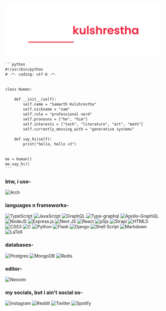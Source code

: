 ![samarth kulshrestha](./header.png)

    ```python
    #!/usr/bin/python
    # -*- coding: utf-8 -*-


    class Human:

        def __init__(self):
            self.name = "Samarth Kulshrestha"
            self.nickname = "sam"
            self.role = "professional nerd"
            self.pronouns = ["he", "him"]
            self.interests = ["tech", "literature", "art", "math"]
            self.currently_messing_with = "generative systems"

        def say_hi(self):
            print("hello, hello <3")


    me = Human()
    me.say_hi()
    ```

### btw, i use-

![Arch](https://img.shields.io/badge/Arch%20Linux-1793D1?logo=arch-linux&logoColor=fff&style=for-the-badge)

### languages n frameworks-

![TypeScript](https://img.shields.io/badge/typescript-%23007ACC.svg?style=for-the-badge&logo=typescript&logoColor=white)
![JavaScript](https://img.shields.io/badge/javascript-%23323330.svg?style=for-the-badge&logo=javascript&logoColor=%23F7DF1E)
![GraphQL](https://img.shields.io/badge/-GraphQL-E10098?style=for-the-badge&logo=graphql&logoColor=white)
![Type-graphql](https://img.shields.io/badge/-TypeGraphQL-%23C04392?style=for-the-badge)
![Apollo-GraphQL](https://img.shields.io/badge/-ApolloGraphQL-311C87?style=for-the-badge&logo=apollo-graphql)
![NodeJS](https://img.shields.io/badge/node.js-6DA55F?style=for-the-badge&logo=node.js&logoColor=white)
![Express.js](https://img.shields.io/badge/express.js-%23404d59.svg?style=for-the-badge&logo=express&logoColor=%2361DAFB)
![Next JS](https://img.shields.io/badge/Next-black?style=for-the-badge&logo=next.js&logoColor=white)
![React](https://img.shields.io/badge/react-%2320232a.svg?style=for-the-badge&logo=react&logoColor=%2361DAFB)
![p5js](https://img.shields.io/badge/p5.js-ED225D?style=for-the-badge&logo=p5.js&logoColor=FFFFFF)
![Strapi](https://img.shields.io/badge/strapi-%232E7EEA.svg?style=for-the-badge&logo=strapi&logoColor=white)
![HTML5](https://img.shields.io/badge/html5-%23E34F26.svg?style=for-the-badge&logo=html5&logoColor=white)
![CSS3](https://img.shields.io/badge/css3-%231572B6.svg?style=for-the-badge&logo=css3&logoColor=white)
![C](https://img.shields.io/badge/c-%2300599C.svg?style=for-the-badge&logo=c&logoColor=white)
![Python](https://img.shields.io/badge/python-3670A0?style=for-the-badge&logo=python&logoColor=ffdd54)
![Flask](https://img.shields.io/badge/flask-%23000.svg?style=for-the-badge&logo=flask&logoColor=white)
![Django](https://img.shields.io/badge/django-%23092E20.svg?style=for-the-badge&logo=django&logoColor=white)
![Shell Script](https://img.shields.io/badge/shell_script-%23121011.svg?style=for-the-badge&logo=gnu-bash&logoColor=white)
![Markdown](https://img.shields.io/badge/markdown-%23000000.svg?style=for-the-badge&logo=markdown&logoColor=white)
![LaTeX](https://img.shields.io/badge/latex-%23008080.svg?style=for-the-badge&logo=latex&logoColor=white)

### databases-

![Postgres](https://img.shields.io/badge/postgres-%23316192.svg?style=for-the-badge&logo=postgresql&logoColor=white)
![MongoDB](https://img.shields.io/badge/MongoDB-%234ea94b.svg?style=for-the-badge&logo=mongodb&logoColor=white)
![Redis](https://img.shields.io/badge/redis-%23DD0031.svg?style=for-the-badge&logo=redis&logoColor=white)

### editor-

![Neovim](https://img.shields.io/badge/NeoVim-%2357A143.svg?&style=for-the-badge&logo=neovim&logoColor=white)

### my socials, but i ain't social so-

![Instagram](https://img.shields.io/badge/%5Fzamarth%5F-%23E4405F.svg?style=for-the-badge&logo=Instagram&logoColor=white)
![Reddit](https://img.shields.io/badge/Reddit-FF4500?style=for-the-badge&logo=reddit&logoColor=white)
![Twitter](https://img.shields.io/badge/zzamarth-%231DA1F2.svg?style=for-the-badge&logo=Twitter&logoColor=white)
![Spotify](https://img.shields.io/badge/Spotify-1ED760?style=for-the-badge&logo=spotify&logoColor=white)
